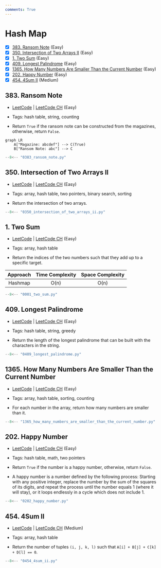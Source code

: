 ```yaml
---
comments: True
---
```


# Hash Map

- [x] [383. Ransom Note](https://leetcode.cn/problems/ransom-note/) (Easy)
- [x] [350. Intersection of Two Arrays II](https://leetcode.cn/problems/intersection-of-two-arrays-ii/) (Easy)
- [x] [1. Two Sum](https://leetcode.cn/problems/two-sum/) (Easy)
- [x] [409. Longest Palindrome](https://leetcode.cn/problems/longest-palindrome/) (Easy)
- [x] [1365. How Many Numbers Are Smaller Than the Current Number](https://leetcode.cn/problems/how-many-numbers-are-smaller-than-the-current-number/) (Easy)
- [x] [202. Happy Number](https://leetcode.cn/problems/happy-number/) (Easy)
- [x] [454. 4Sum II](https://leetcode.cn/problems/4sum-ii/) (Medium)

## 383. Ransom Note

-   [LeetCode](https://leetcode.com/problems/ransom-note/) | [LeetCode CH](https://leetcode.cn/problems/ransom-note/) (Easy)

-   Tags: hash table, string, counting
-   Return `True` if the ransom note can be constructed from the magazines, otherwise, return `False`.

```mermaid
graph LR
    A["Magazine: abcdef"] --> C(True)
    B["Ransom Note: abc"] --> C
```

```python title="383. Ransom Note - Python Solution"
--8<-- "0383_ransom_note.py"
```

## 350. Intersection of Two Arrays II

-   [LeetCode](https://leetcode.com/problems/intersection-of-two-arrays-ii/) | [LeetCode CH](https://leetcode.cn/problems/intersection-of-two-arrays-ii/) (Easy)

-   Tags: array, hash table, two pointers, binary search, sorting
-   Return the intersection of two arrays.

```python title="350. Intersection of Two Arrays II - Python Solution"
--8<-- "0350_intersection_of_two_arrays_ii.py"
```

## 1. Two Sum

-   [LeetCode](https://leetcode.com/problems/two-sum/) | [LeetCode CH](https://leetcode.cn/problems/two-sum/) (Easy)

-   Tags: array, hash table
-   Return the indices of the two numbers such that they add up to a specific target.

| Approach | Time Complexity | Space Complexity |
| :------: | :-------------: | :--------------: |
| Hashmap  |      O(n)       |       O(n)       |

```python title="1. Two Sum - Python Solution"
--8<-- "0001_two_sum.py"
```

## 409. Longest Palindrome

-   [LeetCode](https://leetcode.com/problems/longest-palindrome/) | [LeetCode CH](https://leetcode.cn/problems/longest-palindrome/) (Easy)

-   Tags: hash table, string, greedy
-   Return the length of the longest palindrome that can be built with the characters in the string.

```python title="409. Longest Palindrome - Python Solution"
--8<-- "0409_longest_palindrome.py"
```

## 1365. How Many Numbers Are Smaller Than the Current Number

-   [LeetCode](https://leetcode.com/problems/how-many-numbers-are-smaller-than-the-current-number/) | [LeetCode CH](https://leetcode.cn/problems/how-many-numbers-are-smaller-than-the-current-number/) (Easy)

-   Tags: array, hash table, sorting, counting
-   For each number in the array, return how many numbers are smaller than it.

```python title="1365. How Many Numbers Are Smaller Than the Current Number - Python Solution"
--8<-- "1365_how_many_numbers_are_smaller_than_the_current_number.py"
```

## 202. Happy Number

-   [LeetCode](https://leetcode.com/problems/happy-number/) | [LeetCode CH](https://leetcode.cn/problems/happy-number/) (Easy)

-   Tags: hash table, math, two pointers
-   Return `True` if the number is a happy number, otherwise, return `False`.
-   A happy number is a number defined by the following process: Starting with any positive integer, replace the number by the sum of the squares of its digits, and repeat the process until the number equals 1 (where it will stay), or it loops endlessly in a cycle which does not include 1.

```python title="202. Happy Number - Python Solution"
--8<-- "0202_happy_number.py"
```

## 454. 4Sum II

-   [LeetCode](https://leetcode.com/problems/4sum-ii/) | [LeetCode CH](https://leetcode.cn/problems/4sum-ii/) (Medium)

-   Tags: array, hash table
-   Return the number of tuples `(i, j, k, l)` such that `A[i] + B[j] + C[k] + D[l] == 0`.

```python title="454. 4Sum II - Python Solution"
--8<-- "0454_4sum_ii.py"
```
